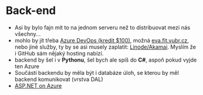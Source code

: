 # Back-end
- Asi by bylo fajn mít to na jednom serveru než to distribuovat mezi nás všechny...
- mohlo by jít třeba [Azure DevOps (kredit $100)](https://azure.microsoft.com/en-us/free/students/), možná [eva.fit.vubr.cz](https://www.fit.vut.cz/units/cvt/net/unixintro.php.en), nebo jiné služby, ty by se asi musely zaplatit: [Linode/Akamai](https://www.linode.com). Myslím že i GitHub sám nějaký hosting nabízí.
- backend by šel i v **Pythonu**, šel bych ale spíš do **C#**, aspoň pokud vyjde ten Azure
- Součástí backendu by měla být i databáze úloh, se kterou by měl backend komunikovat (vrstva DAL)
- [ASP.NET on Azure](https://learn.microsoft.com/en-us/azure/app-service/quickstart-dotnetcore?tabs=net60&pivots=development-environment-azure-portal)